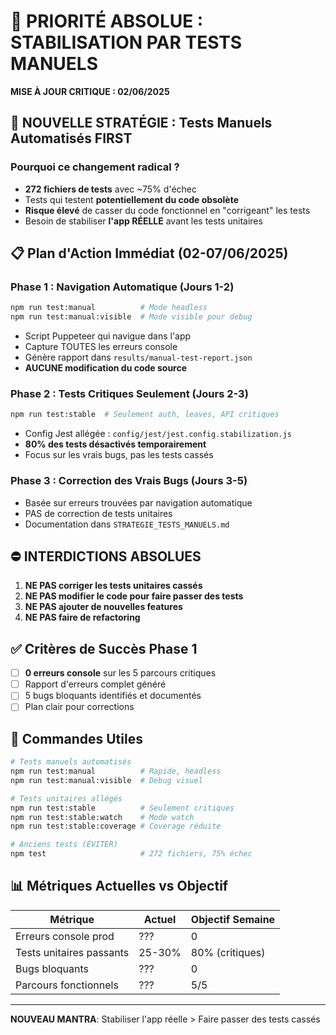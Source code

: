 # 🚨 PRIORITÉ ABSOLUE : STABILISATION PAR TESTS MANUELS

**MISE À JOUR CRITIQUE : 02/06/2025**

## 🔄 NOUVELLE STRATÉGIE : Tests Manuels Automatisés FIRST

### Pourquoi ce changement radical ?
- **272 fichiers de tests** avec ~75% d'échec
- Tests qui testent **potentiellement du code obsolète**
- **Risque élevé** de casser du code fonctionnel en "corrigeant" les tests
- Besoin de stabiliser **l'app RÉELLE** avant les tests unitaires

## 📋 Plan d'Action Immédiat (02-07/06/2025)

### Phase 1 : Navigation Automatique (Jours 1-2)
```bash
npm run test:manual          # Mode headless
npm run test:manual:visible  # Mode visible pour debug
```
- Script Puppeteer qui navigue dans l'app
- Capture TOUTES les erreurs console
- Génère rapport dans `results/manual-test-report.json`
- **AUCUNE modification du code source**

### Phase 2 : Tests Critiques Seulement (Jours 2-3)
```bash
npm run test:stable  # Seulement auth, leaves, API critiques
```
- Config Jest allégée : `config/jest/jest.config.stabilization.js`
- **80% des tests désactivés temporairement**
- Focus sur les vrais bugs, pas les tests cassés

### Phase 3 : Correction des Vrais Bugs (Jours 3-5)
- Basée sur erreurs trouvées par navigation automatique
- PAS de correction de tests unitaires
- Documentation dans `STRATEGIE_TESTS_MANUELS.md`

## ⛔ INTERDICTIONS ABSOLUES

1. **NE PAS corriger les tests unitaires cassés**
2. **NE PAS modifier le code pour faire passer des tests**
3. **NE PAS ajouter de nouvelles features**
4. **NE PAS faire de refactoring**

## ✅ Critères de Succès Phase 1

- [ ] **0 erreurs console** sur les 5 parcours critiques
- [ ] Rapport d'erreurs complet généré
- [ ] 5 bugs bloquants identifiés et documentés
- [ ] Plan clair pour corrections

## 🚀 Commandes Utiles

```bash
# Tests manuels automatisés
npm run test:manual          # Rapide, headless
npm run test:manual:visible  # Debug visuel

# Tests unitaires allégés
npm run test:stable          # Seulement critiques
npm run test:stable:watch    # Mode watch
npm run test:stable:coverage # Coverage réduite

# Anciens tests (ÉVITER)
npm test                     # 272 fichiers, 75% échec
```

## 📊 Métriques Actuelles vs Objectif

| Métrique | Actuel | Objectif Semaine |
|----------|--------|------------------|
| Erreurs console prod | ??? | 0 |
| Tests unitaires passants | 25-30% | 80% (critiques) |
| Bugs bloquants | ??? | 0 |
| Parcours fonctionnels | ??? | 5/5 |

---

**NOUVEAU MANTRA**: Stabiliser l'app réelle > Faire passer des tests cassés